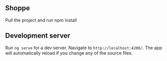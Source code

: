 ## Shoppe
Pull the project and run npm install

## Development server
Run `ng serve` for a dev server. Navigate to `http://localhost:4200/`. The app will automatically reload if you change any of the source files.

